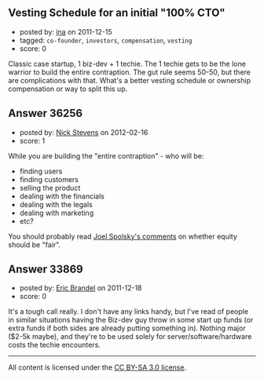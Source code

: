 ## Vesting Schedule for an initial "100% CTO"

- posted by: [ina](https://stackexchange.com/users/-1/15042-ina) on 2011-12-15
- tagged: `co-founder`, `investors`, `compensation`, `vesting`
- score: 0

Classic case startup, 1 biz-dev + 1 techie. The 1 techie gets to be the lone warrior to build the entire contraption. The gut rule seems 50-50, but there are complications with that. What's a better vesting schedule or ownership compensation or way to split this up. 


## Answer 36256

- posted by: [Nick Stevens](https://stackexchange.com/users/-1/15902-nick-stevens) on 2012-02-16
- score: 1

<p>While you are building the "entire contraption" - who will be:</p>

<ul>
<li>finding users</li>
<li>finding customers</li>
<li>selling the product</li>
<li>dealing with the financials</li>
<li>dealing with the legals</li>
<li>dealing with marketing</li>
<li>etc?</li>
</ul>

<p>You should probably read <a href="http://answers.onstartups.com/questions/6949/forming-a-new-software-startup-how-do-i-allocate-ownership-fairly">Joel Spolsky's comments</a> on whether equity should be "fair".</p>



## Answer 33869

- posted by: [Eric Brandel](https://stackexchange.com/users/-1/6348-eric-brandel) on 2011-12-18
- score: 0

It's a tough call really. I don't have any links handy, but I've read of people in similar situations having the Biz-dev guy throw in some start up funds (or extra funds if both sides are already putting something in). Nothing major ($2-5k maybe), and they're to be used solely for server/software/hardware costs the techie encounters.



---

All content is licensed under the [CC BY-SA 3.0 license](https://creativecommons.org/licenses/by-sa/3.0/).

